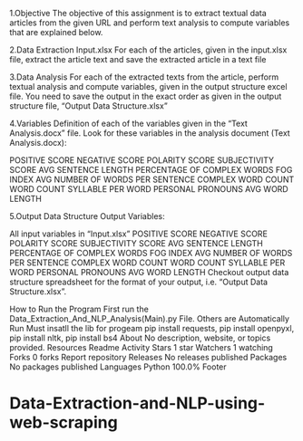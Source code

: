 1.Objective
The objective of this assignment is to extract textual data articles from the given URL and perform text analysis to compute variables that are explained below.

2.Data Extraction
Input.xlsx
For each of the articles, given in the input.xlsx file, extract the article text and save the extracted article in a text file

3.Data Analysis
For each of the extracted texts from the article, perform textual analysis and compute variables, given in the output structure excel file. You need to save the output in the exact order as given in the output structure file, “Output Data Structure.xlsx”

4.Variables
Definition of each of the variables given in the “Text Analysis.docx” file. Look for these variables in the analysis document (Text Analysis.docx):

POSITIVE SCORE
NEGATIVE SCORE
POLARITY SCORE
SUBJECTIVITY SCORE
AVG SENTENCE LENGTH
PERCENTAGE OF COMPLEX WORDS
FOG INDEX
AVG NUMBER OF WORDS PER SENTENCE
COMPLEX WORD COUNT
WORD COUNT
SYLLABLE PER WORD
PERSONAL PRONOUNS
AVG WORD LENGTH


5.Output Data Structure
Output Variables:

All input variables in “Input.xlsx”
POSITIVE SCORE
NEGATIVE SCORE
POLARITY SCORE
SUBJECTIVITY SCORE
AVG SENTENCE LENGTH
PERCENTAGE OF COMPLEX WORDS
FOG INDEX
AVG NUMBER OF WORDS PER SENTENCE
COMPLEX WORD COUNT
WORD COUNT
SYLLABLE PER WORD
PERSONAL PRONOUNS
AVG WORD LENGTH
Checkout output data structure spreadsheet for the format of your output, i.e. “Output Data Structure.xlsx”.

How to Run the Program
First run the Data_Extraction_And_NLP_Analysis(Main).py File.
Others are Automatically Run
Must insatll the lib for progeam
pip install requests, pip install openpyxl, pip install nltk, pip install bs4
About
No description, website, or topics provided.
Resources
 Readme
 Activity
Stars
 1 star
Watchers
 1 watching
Forks
 0 forks
Report repository
Releases
No releases published
Packages
No packages published
Languages
Python
100.0%
Footer
# Data-Extraction-and-NLP-using-web-scraping
